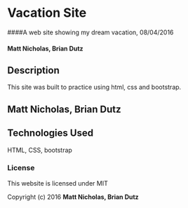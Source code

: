 # Vacation Site

####A web site showing my dream vacation, 08/04/2016

#### Matt Nicholas, Brian Dutz

## Description

This site was built to practice using html, css and bootstrap.

## Matt Nicholas, Brian Dutz

## Technologies Used

HTML, CSS, bootstrap

### License

This website is licensed under MIT

Copyright (c) 2016 **Matt Nicholas, Brian Dutz**
